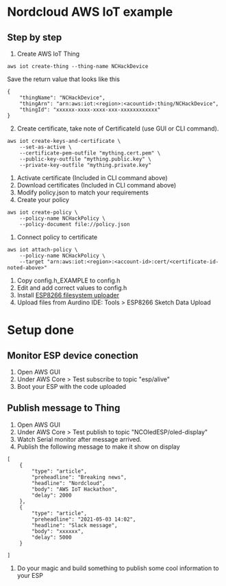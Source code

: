 # Nordcloud AWS IoT example

## Step by step
1. Create AWS IoT Thing
```
aws iot create-thing --thing-name NCHackDevice
```
Save the return value that looks like this
```
{
    "thingName": "NCHackDevice",
    "thingArn": "arn:aws:iot:<region>:<acountid>:thing/NCHackDevice",
    "thingId": "xxxxxx-xxxx-xxxx-xxx-xxxxxxxxxxxx"
}
```

2. Create certificate, take note of CertificateId (use GUI or CLI command).
```
aws iot create-keys-and-certificate \
    --set-as-active \
    --certificate-pem-outfile "mything.cert.pem" \
    --public-key-outfile "mything.public.key" \
    --private-key-outfile "mything.private.key"
```
1. Activate certificate (Included in CLI command above)
1. Download certificates (Included in CLI command above)
1. Modify policy.json to match your requirements
1. Create your policy
```
aws iot create-policy \
    --policy-name NCHackPolicy \
    --policy-document file://policy.json
```
1. Connect policy to certificate
```
aws iot attach-policy \
    --policy-name NCHackPolicy \
    --target "arn:aws:iot:<region>:<account-id>:cert/<certificate-id-noted-above>"
```
1. Copy config.h_EXAMPLE to config.h
1. Edit and add correct values to config.h
1. Install [ESP8266 filesystem uploader](https://github.com/esp8266/arduino-esp8266fs-plugin)
1. Upload files from Aurdino IDE: Tools > ESP8266 Sketch Data Upload

# Setup done

## Monitor ESP device conection

1. Open AWS GUI
1. Under AWS Core > Test subscribe to topic "esp/alive"
1. Boot your ESP with the code uploaded

## Publish message to Thing
1. Open AWS GUI
1. Under AWS Core > Test publish to topic "NCOledESP/oled-display"
1. Watch Serial monitor after message arrived. 
1. Publish the following message to make it show on display
```
[
    { 
        "type": "article", 
        "preheadline": "Breaking news",
        "headline": "Nordcloud",
        "body": "AWS IoT Hackathon",
        "delay": 2000
    },
    { 
        "type": "article", 
        "preheadline": "2021-05-03 14:02",
        "headline": "Slack message",
        "body": "xxxxxx",
        "delay": 5000
    }

]
```
1. Do your magic and build something to publish some cool information to your ESP